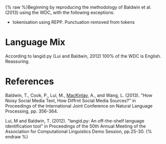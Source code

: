 {% raw %}Beginning by reproducing the methodology of Baldwin et al. (2013) using
the WDC, with the following exceptions:

- tokenisation using REPP. Punctuation removed from tokens

# Language Mix

According to langid.py (Lui and Baldwin, 2012) 100% of the WDC is
English. Reassuring.

# References

Baldwin, T., Cook, P., Lui, M., [MacKinlay](/MacKinlay), A., and Wang,
L. (2013). "How Noisy Social Media Text, How Diffrnt Social Media
Sources?" in Proceedings of the International Joint Conference on
Natural Language Processing, pp. 356-364.

Lui, M and Baldwin, T. (2012). "langid.py: An off-the-shelf language
identification tool" in Proceedings of the 50th Annual Meeting of the
Association for Computational Linguistics Demo Session, pp.25-30.
<update date omitted for speed>{% endraw %}